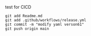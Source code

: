 test for CICD

```
git add Readme.md
git add .github/workflows/release.yml
git commit -m "modify yaml verson61"
git push origin main
```